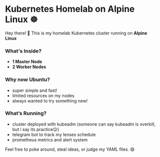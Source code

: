 # Kubernetes Homelab on Alpine Linux ☸

Hey there! 👋 This is my homelab Kubernetes cluster running on **Alpine Linux**

### What's Inside?
- **1 Master Node**
- **2 Worker Nodes**

### Why now Ubuntu?  
- super simple and fast!
- limited resources on my nodes
- always wanted to try something new!  

### What’s Running?  
- cluster deployed with kubeadm (someone can say kubeadm is overkill, but i say its practice😉) 
- telegram bot to track my lenses schedule
- prometheus metrics and alert system

Feel free to poke around, steal ideas, or judge my YAML files. 😄  